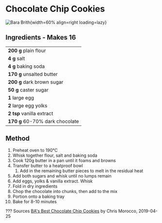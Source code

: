 # Chocolate Chip Cookies

![Bara Brith](https://assets.bonappetit.com/photos/5ca534485e96521ff23b382b/1:1/w_2560%2Cc_limit/chocolate-chip-cookie.jpg){width=60% align=right loading=lazy}

## Ingredients - Makes 16
|                                 |
| ------------------------------- |
| **200 g** plain flour           |
| **4 g** salt                    |
| **4 g** baking soda             |
| **170 g** unsalted butter       |
| **200 g** dark brown sugar      |
| **50 g** caster sugar           |
| **1** large egg                 |
| **2** large egg yolks           |
| **2 tsp** vanilla extract       |
| **170 g** 60-70% dark chocolate |

## Method
1. Preheat oven to 190°C
2. Whisk together flour, salt and baking soda
3. Cook 120g butter in a pan until it foams and browns
4. Transfer butter to a heatproof bowl
    1. Add in the remaining butter pieces to melt in the residual heat
5. Add both sugars and whisk until no lumps remain
6. Add eggs, yolks & vanilla extract. Whisk
7. Fold in dry ingredients
8. Chop the chocolate into chunks, then add to the mix
9. Portion onto a baking tray
10. Bake for 8-10 minutes

??? Sources
    [BA's Best Chocolate Chip Cookies](https://www.bonappetit.com/recipe/bas-best-chocolate-chip-cookies) by Chris Morocco, 2019-04-25
